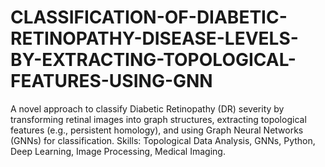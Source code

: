 # CLASSIFICATION-OF-DIABETIC-RETINOPATHY-DISEASE-LEVELS-BY-EXTRACTING-TOPOLOGICAL-FEATURES-USING-GNN
A novel approach to classify Diabetic Retinopathy (DR) severity by transforming retinal images into graph structures, extracting topological features (e.g., persistent homology), and using Graph Neural Networks (GNNs) for classification. Skills: Topological Data Analysis, GNNs, Python, Deep Learning, Image Processing, Medical Imaging.
